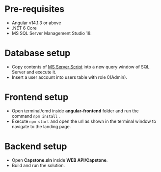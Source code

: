 # Pre-requisites  
* Angular v14.1.3 or above  
* .NET 6 Core  
* MS SQL Server Management Studio 18.

# Database setup  
* Copy contents of [MS Server Script](https://github.com/Klaytheist/Xebia-Capstone-Project/blob/master/MS%20Server%20Script.txt) into a new query window of SQL Server and execute it.  
* Insert a user account into users table with role 0(Admin).
  
    
# Frontend setup  
* Open terminal/cmd inside **angular-frontend** folder and run the command `npm install` .  
* Execute `npm start` and open the url as shown in the terminal window to navigate to the landing page.  

  
# Backend setup  
* Open **Capstone.sln** inside **WEB API/Capstone**.  
* Build and run the solution. 
